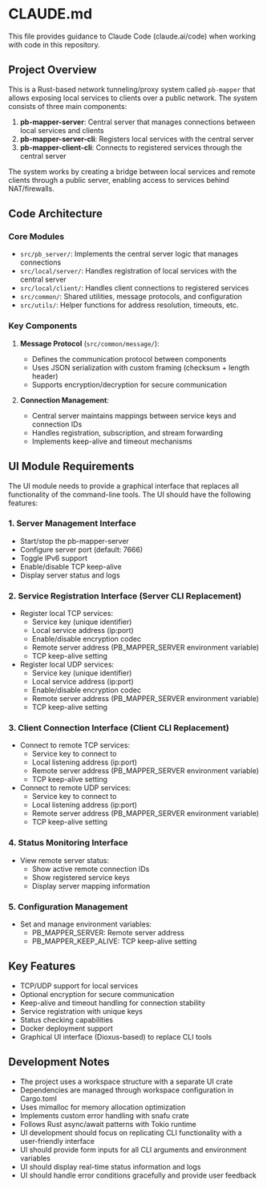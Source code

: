 # CLAUDE.md

This file provides guidance to Claude Code (claude.ai/code) when working with code in this repository.

## Project Overview

This is a Rust-based network tunneling/proxy system called `pb-mapper` that allows exposing local services to clients over a public network. The system consists of three main components:

1. **pb-mapper-server**: Central server that manages connections between local services and clients
2. **pb-mapper-server-cli**: Registers local services with the central server
3. **pb-mapper-client-cli**: Connects to registered services through the central server

The system works by creating a bridge between local services and remote clients through a public server, enabling access to services behind NAT/firewalls.

## Code Architecture

### Core Modules

- `src/pb_server/`: Implements the central server logic that manages connections
- `src/local/server/`: Handles registration of local services with the central server
- `src/local/client/`: Handles client connections to registered services
- `src/common/`: Shared utilities, message protocols, and configuration
- `src/utils/`: Helper functions for address resolution, timeouts, etc.

### Key Components

1. **Message Protocol** (`src/common/message/`): 
   - Defines the communication protocol between components
   - Uses JSON serialization with custom framing (checksum + length header)
   - Supports encryption/decryption for secure communication

2. **Connection Management**:
   - Central server maintains mappings between service keys and connection IDs
   - Handles registration, subscription, and stream forwarding
   - Implements keep-alive and timeout mechanisms

## UI Module Requirements

The UI module needs to provide a graphical interface that replaces all functionality of the command-line tools. The UI should have the following features:

### 1. Server Management Interface
- Start/stop the pb-mapper-server
- Configure server port (default: 7666)
- Toggle IPv6 support
- Enable/disable TCP keep-alive
- Display server status and logs

### 2. Service Registration Interface (Server CLI Replacement)
- Register local TCP services:
  * Service key (unique identifier)
  * Local service address (ip:port)
  * Enable/disable encryption codec
  * Remote server address (PB_MAPPER_SERVER environment variable)
  * TCP keep-alive setting
- Register local UDP services:
  * Service key (unique identifier)
  * Local service address (ip:port)
  * Enable/disable encryption codec
  * Remote server address (PB_MAPPER_SERVER environment variable)
  * TCP keep-alive setting

### 3. Client Connection Interface (Client CLI Replacement)
- Connect to remote TCP services:
  * Service key to connect to
  * Local listening address (ip:port)
  * Remote server address (PB_MAPPER_SERVER environment variable)
  * TCP keep-alive setting
- Connect to remote UDP services:
  * Service key to connect to
  * Local listening address (ip:port)
  * Remote server address (PB_MAPPER_SERVER environment variable)
  * TCP keep-alive setting

### 4. Status Monitoring Interface
- View remote server status:
  * Show active remote connection IDs
  * Show registered service keys
  * Display server mapping information

### 5. Configuration Management
- Set and manage environment variables:
  * PB_MAPPER_SERVER: Remote server address
  * PB_MAPPER_KEEP_ALIVE: TCP keep-alive setting

## Key Features

- TCP/UDP support for local services
- Optional encryption for secure communication
- Keep-alive and timeout handling for connection stability
- Service registration with unique keys
- Status checking capabilities
- Docker deployment support
- Graphical UI interface (Dioxus-based) to replace CLI tools

## Development Notes

- The project uses a workspace structure with a separate UI crate
- Dependencies are managed through workspace configuration in Cargo.toml
- Uses mimalloc for memory allocation optimization
- Implements custom error handling with snafu crate
- Follows Rust async/await patterns with Tokio runtime
- UI development should focus on replicating CLI functionality with a user-friendly interface
- UI should provide form inputs for all CLI arguments and environment variables
- UI should display real-time status information and logs
- UI should handle error conditions gracefully and provide user feedback